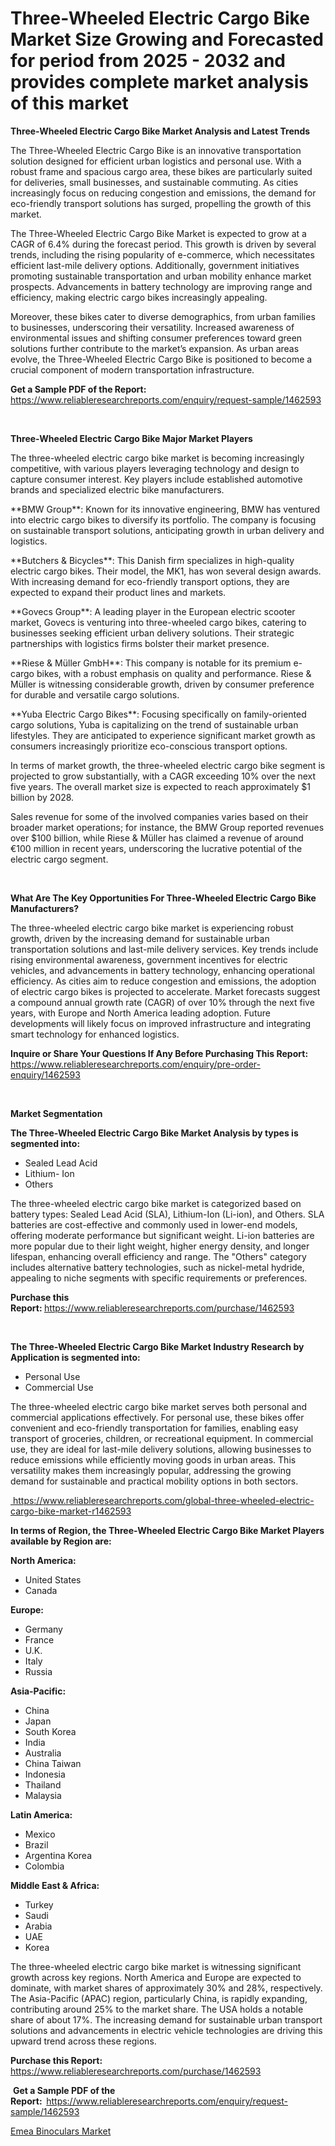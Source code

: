 <p><h1>Three-Wheeled Electric Cargo Bike Market Size Growing and Forecasted for period from 2025 - 2032 and provides complete market analysis of this market</h1></p><p><strong>Three-Wheeled Electric Cargo Bike Market Analysis and Latest Trends</strong></p>
<p><p>The Three-Wheeled Electric Cargo Bike is an innovative transportation solution designed for efficient urban logistics and personal use. With a robust frame and spacious cargo area, these bikes are particularly suited for deliveries, small businesses, and sustainable commuting. As cities increasingly focus on reducing congestion and emissions, the demand for eco-friendly transport solutions has surged, propelling the growth of this market.</p><p>The Three-Wheeled Electric Cargo Bike Market is expected to grow at a CAGR of 6.4% during the forecast period. This growth is driven by several trends, including the rising popularity of e-commerce, which necessitates efficient last-mile delivery options. Additionally, government initiatives promoting sustainable transportation and urban mobility enhance market prospects. Advancements in battery technology are improving range and efficiency, making electric cargo bikes increasingly appealing. </p><p>Moreover, these bikes cater to diverse demographics, from urban families to businesses, underscoring their versatility. Increased awareness of environmental issues and shifting consumer preferences toward green solutions further contribute to the market’s expansion. As urban areas evolve, the Three-Wheeled Electric Cargo Bike is positioned to become a crucial component of modern transportation infrastructure.</p></p>
<p><strong>Get a Sample PDF of the Report:&nbsp;</strong> <a href="https://www.reliableresearchreports.com/enquiry/request-sample/1462593?utm_campaign=2298&utm_medium=2&utm_source=Github&utm_content=ia&utm_term=12042025&utm_id=three-wheeled-electric-cargo-bike">https://www.reliableresearchreports.com/enquiry/request-sample/1462593</a></p>
<p>&nbsp;</p>
<p><strong>Three-Wheeled Electric Cargo Bike Major Market Players</strong></p>
<p><p>The three-wheeled electric cargo bike market is becoming increasingly competitive, with various players leveraging technology and design to capture consumer interest. Key players include established automotive brands and specialized electric bike manufacturers.</p><p>**BMW Group**: Known for its innovative engineering, BMW has ventured into electric cargo bikes to diversify its portfolio. The company is focusing on sustainable transport solutions, anticipating growth in urban delivery and logistics.</p><p>**Butchers & Bicycles**: This Danish firm specializes in high-quality electric cargo bikes. Their model, the MK1, has won several design awards. With increasing demand for eco-friendly transport options, they are expected to expand their product lines and markets.</p><p>**Govecs Group**: A leading player in the European electric scooter market, Govecs is venturing into three-wheeled cargo bikes, catering to businesses seeking efficient urban delivery solutions. Their strategic partnerships with logistics firms bolster their market presence.</p><p>**Riese & Müller GmbH**: This company is notable for its premium e-cargo bikes, with a robust emphasis on quality and performance. Riese & Müller is witnessing considerable growth, driven by consumer preference for durable and versatile cargo solutions.</p><p>**Yuba Electric Cargo Bikes**: Focusing specifically on family-oriented cargo solutions, Yuba is capitalizing on the trend of sustainable urban lifestyles. They are anticipated to experience significant market growth as consumers increasingly prioritize eco-conscious transport options.</p><p>In terms of market growth, the three-wheeled electric cargo bike segment is projected to grow substantially, with a CAGR exceeding 10% over the next five years. The overall market size is expected to reach approximately $1 billion by 2028.</p><p>Sales revenue for some of the involved companies varies based on their broader market operations; for instance, the BMW Group reported revenues over $100 billion, while Riese & Müller has claimed a revenue of around €100 million in recent years, underscoring the lucrative potential of the electric cargo segment.</p></p>
<p>&nbsp;</p>
<p><strong>What Are The Key Opportunities For Three-Wheeled Electric Cargo Bike Manufacturers?</strong></p>
<p><p>The three-wheeled electric cargo bike market is experiencing robust growth, driven by the increasing demand for sustainable urban transportation solutions and last-mile delivery services. Key trends include rising environmental awareness, government incentives for electric vehicles, and advancements in battery technology, enhancing operational efficiency. As cities aim to reduce congestion and emissions, the adoption of electric cargo bikes is projected to accelerate. Market forecasts suggest a compound annual growth rate (CAGR) of over 10% through the next five years, with Europe and North America leading adoption. Future developments will likely focus on improved infrastructure and integrating smart technology for enhanced logistics.</p></p>
<p><strong>Inquire or Share Your Questions If Any Before Purchasing This Report:</strong> <a href="https://www.reliableresearchreports.com/enquiry/pre-order-enquiry/1462593?utm_campaign=2298&utm_medium=2&utm_source=Github&utm_content=ia&utm_term=12042025&utm_id=three-wheeled-electric-cargo-bike">https://www.reliableresearchreports.com/enquiry/pre-order-enquiry/1462593</a></p>
<p>&nbsp;</p>
<p><strong>Market Segmentation</strong></p>
<p><strong>The Three-Wheeled Electric Cargo Bike Market Analysis by types is segmented into:</strong></p>
<p><ul><li>Sealed Lead Acid</li><li>Lithium- Ion</li><li>Others</li></ul></p>
<p><p>The three-wheeled electric cargo bike market is categorized based on battery types: Sealed Lead Acid (SLA), Lithium-Ion (Li-ion), and Others. SLA batteries are cost-effective and commonly used in lower-end models, offering moderate performance but significant weight. Li-ion batteries are more popular due to their light weight, higher energy density, and longer lifespan, enhancing overall efficiency and range. The "Others" category includes alternative battery technologies, such as nickel-metal hydride, appealing to niche segments with specific requirements or preferences.</p></p>
<p><strong>Purchase this Report:&nbsp;</strong><a href="https://www.reliableresearchreports.com/purchase/1462593?utm_campaign=2298&utm_medium=2&utm_source=Github&utm_content=ia&utm_term=12042025&utm_id=three-wheeled-electric-cargo-bike">https://www.reliableresearchreports.com/purchase/1462593</a></p>
<p>&nbsp;</p>
<p><strong>The Three-Wheeled Electric Cargo Bike Market Industry Research by Application is segmented into:</strong></p>
<p><ul><li>Personal Use</li><li>Commercial Use</li></ul></p>
<p><p>The three-wheeled electric cargo bike market serves both personal and commercial applications effectively. For personal use, these bikes offer convenient and eco-friendly transportation for families, enabling easy transport of groceries, children, or recreational equipment. In commercial use, they are ideal for last-mile delivery solutions, allowing businesses to reduce emissions while efficiently moving goods in urban areas. This versatility makes them increasingly popular, addressing the growing demand for sustainable and practical mobility options in both sectors.</p></p>
<p><a href="https://www.reliableresearchreports.com/global-three-wheeled-electric-cargo-bike-market-r1462593?utm_campaign=2298&utm_medium=2&utm_source=Github&utm_content=ia&utm_term=12042025&utm_id=three-wheeled-electric-cargo-bike">&nbsp;https://www.reliableresearchreports.com/global-three-wheeled-electric-cargo-bike-market-r1462593</a></p>
<p><strong>In terms of Region, the Three-Wheeled Electric Cargo Bike Market Players available by Region are:</strong></p>
<p>
    <p> <strong> North America: </strong>
        <ul>
            <li>United States</li>
            <li>Canada</li>
        </ul>
        </p> 
    <p> <strong> Europe: </strong>
        <ul>
            <li>Germany</li>
            <li>France</li>
            <li>U.K.</li>
            <li>Italy</li>
            <li>Russia</li>
        </ul>
        </p> 
    <p> <strong> Asia-Pacific: </strong>
        <ul>
            <li>China</li>
            <li>Japan</li>
            <li>South Korea</li>
            <li>India</li>
            <li>Australia</li>
            <li>China Taiwan</li>
            <li>Indonesia</li>
            <li>Thailand</li>
            <li>Malaysia</li>
        </ul>
        </p> 
    <p> <strong> Latin America: </strong>
        <ul>
            <li>Mexico</li>
            <li>Brazil</li>
            <li>Argentina Korea</li>
            <li>Colombia</li>
        </ul>
        </p> 
    <p> <strong> Middle East & Africa: </strong>
        <ul>
            <li>Turkey</li>
            <li>Saudi</li>
            <li>Arabia</li>
            <li>UAE</li>
            <li>Korea</li>
        </ul>
    </p>
    </p>
<p><p>The three-wheeled electric cargo bike market is witnessing significant growth across key regions. North America and Europe are expected to dominate, with market shares of approximately 30% and 28%, respectively. The Asia-Pacific (APAC) region, particularly China, is rapidly expanding, contributing around 25% to the market share. The USA holds a notable share of about 17%. The increasing demand for sustainable urban transport solutions and advancements in electric vehicle technologies are driving this upward trend across these regions.</p></p>
<p><strong>Purchase this Report: </strong><a href="https://www.reliableresearchreports.com/purchase/1462593?utm_campaign=2298&utm_medium=2&utm_source=Github&utm_content=ia&utm_term=12042025&utm_id=three-wheeled-electric-cargo-bike">https://www.reliableresearchreports.com/purchase/1462593</a></p>
<p>&nbsp;<strong>Get a Sample PDF of the Report:&nbsp;&nbsp;</strong><a href="https://www.reliableresearchreports.com/enquiry/request-sample/1462593?utm_campaign=2298&utm_medium=2&utm_source=Github&utm_content=ia&utm_term=12042025&utm_id=three-wheeled-electric-cargo-bike">https://www.reliableresearchreports.com/enquiry/request-sample/1462593</a></p>
<p><strong></strong></p>
<p><p><a href="https://github.com/mateyappiazo/Market-Research-Report-List-1/blob/main/emea-binoculars-market.md?utm_campaign=2298&utm_medium=2&utm_source=Github&utm_content=ia&utm_term=12042025&utm_id=three-wheeled-electric-cargo-bike">Emea Binoculars Market</a></p></p>